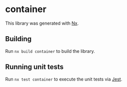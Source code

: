 # container

This library was generated with [Nx](https://nx.dev).

## Building

Run `nx build container` to build the library.

## Running unit tests

Run `nx test container` to execute the unit tests via [Jest](https://jestjs.io).
